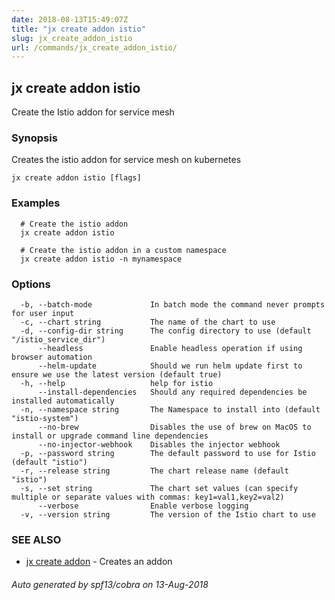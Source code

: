 ```yaml
---
date: 2018-08-13T15:49:07Z
title: "jx create addon istio"
slug: jx_create_addon_istio
url: /commands/jx_create_addon_istio/
---
```

## jx create addon istio

Create the Istio addon for service mesh

### Synopsis

Creates the istio addon for service mesh on kubernetes

```
jx create addon istio [flags]
```

### Examples

```
  # Create the istio addon
  jx create addon istio
  
  # Create the istio addon in a custom namespace
  jx create addon istio -n mynamespace
```

### Options

```
  -b, --batch-mode             In batch mode the command never prompts for user input
  -c, --chart string           The name of the chart to use
  -d, --config-dir string      The config directory to use (default "/istio_service_dir")
      --headless               Enable headless operation if using browser automation
      --helm-update            Should we run helm update first to ensure we use the latest version (default true)
  -h, --help                   help for istio
      --install-dependencies   Should any required dependencies be installed automatically
  -n, --namespace string       The Namespace to install into (default "istio-system")
      --no-brew                Disables the use of brew on MacOS to install or upgrade command line dependencies
      --no-injector-webhook    Disables the injector webhook
  -p, --password string        The default password to use for Istio (default "istio")
  -r, --release string         The chart release name (default "istio")
  -s, --set string             The chart set values (can specify multiple or separate values with commas: key1=val1,key2=val2)
      --verbose                Enable verbose logging
  -v, --version string         The version of the Istio chart to use
```

### SEE ALSO

* [jx create addon](/commands/jx_create_addon/)	 - Creates an addon

###### Auto generated by spf13/cobra on 13-Aug-2018
